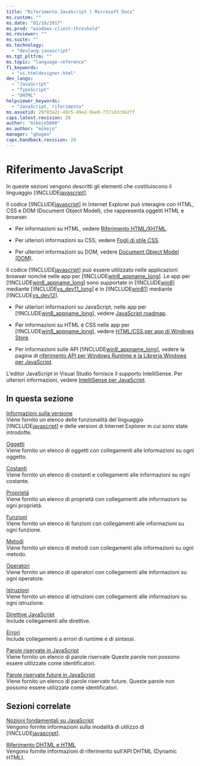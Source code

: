 ```yaml
---
title: "Riferimento JavaScript | Microsoft Docs"
ms.custom: ""
ms.date: "01/18/2017"
ms.prod: "windows-client-threshold"
ms.reviewer: ""
ms.suite: ""
ms.technology: 
  - "devlang-javascript"
ms.tgt_pltfrm: ""
ms.topic: "language-reference"
f1_keywords: 
  - "vs.htmldesigner.html"
dev_langs: 
  - "JavaScript"
  - "TypeScript"
  - "DHTML"
helpviewer_keywords: 
  - "JavaScript, riferimento"
ms.assetid: 29f83a2c-48c5-49e2-9ae0-7371d2cda2ff
caps.latest.revision: 28
author: "mikejo5000"
ms.author: "mikejo"
manager: "ghogen"
caps.handback.revision: 28
---
```

# Riferimento JavaScript
In queste sezioni vengono descritti gli elementi che costituiscono il linguaggio [!INCLUDE[javascript](../../javascript/includes/javascript-md.md)].  
  
 Il codice [!INCLUDE[javascript](../../javascript/includes/javascript-md.md)] in Internet Explorer può interagire con HTML, CSS e DOM \(Document Object Model\), che rappresenta oggetti HTML e browser.  
  
-   Per informazioni su HTML, vedere [Riferimento HTML\/XHTML](http://go.microsoft.com/fwlink/p/?LinkId=251007).  
  
-   Per ulteriori informazioni su CSS, vedere [Fogli di stile CSS](http://go.microsoft.com/fwlink/p/?LinkId=251008).  
  
-   Per ulteriori informazioni su DOM, vedere [Document Object Model \(DOM\)](http://go.microsoft.com/fwlink/p/?LinkId=251009).  
  
 Il codice [!INCLUDE[javascript](../../javascript/includes/javascript-md.md)] può essere utilizzato nelle applicazioni browser nonché nelle app per [!INCLUDE[win8_appname_long](../../javascript/includes/win8-appname-long-md.md)].  Le app per [!INCLUDE[win8_appname_long](../../javascript/includes/win8-appname-long-md.md)] sono supportate in [!INCLUDE[win8](../../javascript/includes/win8-md.md)] mediante [!INCLUDE[vs_dev11_long](../../javascript/includes/vs-dev11-long-md.md)] e in [!INCLUDE[win81](../../javascript/includes/win81-md.md)] mediante [!INCLUDE[vs_dev12](../../javascript/includes/vs-dev12-md.md)].  
  
-   Per ulteriori informazioni su JavaScript, nelle app per [!INCLUDE[win8_appname_long](../../javascript/includes/win8-appname-long-md.md)], vedere [JavaScript roadmap](http://msdn.microsoft.com/it-it/4f28182b-1e4b-4bbd-8ae9-dcc504de4341).  
  
-   Per informazioni su HTML e CSS nelle app per [!INCLUDE[win8_appname_long](../../javascript/includes/win8-appname-long-md.md)], vedere [HTML\/CSS per app di Windows Store](http://go.microsoft.com/fwlink/p/?LinkId=250939).  
  
-   Per informazioni sulle API [!INCLUDE[win8_appname_long](../../javascript/includes/win8-appname-long-md.md)], vedere la pagina di [riferimento API per Windows Runtime e la Libreria Windows per JavaScript](http://go.microsoft.com/fwlink/p/?LinkID=250938).  
  
 L'editor JavaScript in Visual Studio fornisce il supporto IntelliSense.  Per ulteriori informazioni, vedere [IntelliSense per JavaScript](../Topic/JavaScript%20IntelliSense.md).  
  
## In questa sezione  
 [Informazioni sulla versione](../../javascript/reference/javascript-version-information.md)  
 Viene fornito un elenco delle funzionalità del linguaggio [!INCLUDE[javascript](../../javascript/includes/javascript-md.md)] e delle versioni di Internet Explorer in cui sono state introdotte.  
  
 [Oggetti](../../javascript/reference/javascript-objects.md)  
 Viene fornito un elenco di oggetti con collegamenti alle informazioni su ogni oggetto.  
  
 [Costanti](../../javascript/reference/javascript-constants.md)  
 Viene fornito un elenco di costanti e collegamenti alle informazioni su ogni costante.  
  
 [Proprietà](../../javascript/reference/javascript-properties.md)  
 Viene fornito un elenco di proprietà con collegamenti alle informazioni su ogni proprietà.  
  
 [Funzioni](../../javascript/reference/javascript-functions.md)  
 Viene fornito un elenco di funzioni con collegamenti alle informazioni su ogni funzione.  
  
 [Metodi](../../javascript/reference/javascript-methods.md)  
 Viene fornito un elenco di metodi con collegamenti alle informazioni su ogni metodo.  
  
 [Operatori](../../javascript/reference/javascript-operators.md)  
 Viene fornito un elenco di operatori con collegamenti alle informazioni su ogni operatore.  
  
 [Istruzioni](../../javascript/reference/javascript-statements.md)  
 Viene fornito un elenco di istruzioni con collegamenti alle informazioni su ogni istruzione.  
  
 [Direttive JavaScript](../../javascript/reference/javascript-directives.md)  
 Include collegamenti alle direttive.  
  
 [Errori](../../javascript/reference/javascript-errors.md)  
 Include collegamenti a errori di runtime e di sintassi.  
  
 [Parole riservate in JavaScript](../../javascript/reference/javascript-reserved-words.md)  
 Viene fornito un elenco di parole riservate  Queste parole non possono essere utilizzate come identificatori.  
  
 [Parole riservate future in JavaScript](../../javascript/reference/javascript-future-reserved-words.md)  
 Viene fornito un elenco di parole riservate future.  Queste parole non possono essere utilizzate come identificatori.  
  
## Sezioni correlate  
 [Nozioni fondamentali su JavaScript](../../javascript/javascript-fundamentals.md)  
 Vengono fornite informazioni sulla modalità di utilizzo di [!INCLUDE[javascript](../../javascript/includes/javascript-md.md)].  
  
 [Riferimento DHTML e HTML](http://go.microsoft.com/fwlink/?LinkId=148095)  
 Vengono fornite informazioni di riferimento sull'API DHTML \(Dynamic HTML\).